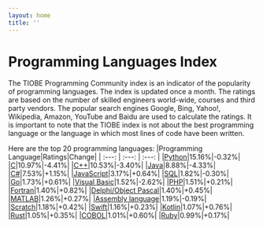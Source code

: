 ```yaml
---
layout: home
title: ''
---
```



Programming Languages Index
===========================


The TIOBE Programming Community index is an indicator of the popularity of programming languages. The index is updated once a month. The ratings are based on the number of skilled engineers world-wide, courses and third party vendors. The popular search engines Google, Bing, Yahoo!, Wikipedia, Amazon, YouTube and Baidu are used to calculate the ratings. It is important to note that the TIOBE index is not about the best programming language or the language in which most lines of code have been written.

Here are the top 20 programming languages:
|Programming Language|Ratings|Change|
| :---: | :---: | :---: |
|[Python](pages/python.md)|15.16%|-0.32%|
|[C](pages/c.md)|10.97%|-4.41%|
|[C++](pages/cpp.md)|10.53%|-3.40%|
|[Java](pages/java.md)|8.88%|-4.33%|
|[C#](pages/csharp.md)|7.53%|+1.15%|
|[JavaScript](pages/javascript.md)|3.17%|+0.64%|
|[SQL](pages/sql.md)|1.82%|-0.30%|
|[Go](pages/go.md)|1.73%|+0.61%|
|[Visual Basic](pages/visualbasic.md)|1.52%|-2.62%|
|[PHP](pages/php.md)|1.51%|+0.21%|
|[Fortran](pages/fortran.md)|1.40%|+0.82%|
|[Delphi/Object Pascal](pages/delphiobjectpascal.md)|1.40%|+0.45%|
|[MATLAB](pages/matlab.md)|1.26%|+0.27%|
|[Assembly language](pages/assemblylanguage.md)|1.19%|-0.19%|
|[Scratch](pages/scratch.md)|1.18%|+0.42%|
|[Swift](pages/swift.md)|1.16%|+0.23%|
|[Kotlin](pages/kotlin.md)|1.07%|+0.76%|
|[Rust](pages/rust.md)|1.05%|+0.35%|
|[COBOL](pages/cobol.md)|1.01%|+0.60%|
|[Ruby](pages/ruby.md)|0.99%|+0.17%|
   
